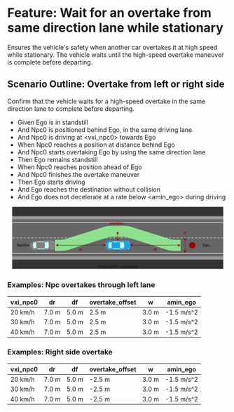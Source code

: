 # Feature: Wait for an overtake from same direction lane while stationary

Ensures the vehicle's safety when another car overtakes it at high speed while stationary.
The vehicle waits until the high-speed overtake maneuver is complete before departing.

## Scenario Outline: Overtake from left or right side

Confirm that the vehicle waits for a high-speed overtake in the same direction lane to complete before departing.

* Given Ego is in standstill
* And Npc0 is positioned behind Ego, in the same driving lane
* And Npc0 is driving at <vxi_npc0> towards Ego
* When Npc0 reaches a position at distance <dr> behind Ego
* And Npc0 starts overtaking Ego by using the same direction lane
* Then Ego remains standstill
* When Npc0 reaches position <df> ahead of Ego
* And Npc0 finishes the overtake maneuver
* Then Ego starts driving
* And Ego reaches the destination without collision
* And Ego does not decelerate at a rate below <amin_ego> during driving

![Overview](./images/UC-NTR-001-0003.drawio.svg)

### Examples: Npc overtakes through left lane

  | vxi_npc0 | dr    | df    | overtake_offset | w     | amin_ego   |
  | -------- | ----- | ----- | --------------- | ----- | ---------- |
  | 20 km/h  | 7.0 m | 5.0 m | 2.5 m           | 3.0 m | -1.5 m/s^2 |
  | 30 km/h  | 7.0 m | 5.0 m | 2.5 m           | 3.0 m | -1.5 m/s^2 |
  | 40 km/h  | 7.0 m | 5.0 m | 2.5 m           | 3.0 m | -1.5 m/s^2 |
  
### Examples: Right side overtake

  | vxi_npc0 | dr    | df    | overtake_offset | w     | amin_ego   |
  | -------- | ----- | ----- | --------------- | ----- | ---------- |
  | 20 km/h  | 7.0 m | 5.0 m | -2.5 m          | 3.0 m | -1.5 m/s^2 |
  | 30 km/h  | 7.0 m | 5.0 m | -2.5 m          | 3.0 m | -1.5 m/s^2 |
  | 40 km/h  | 7.0 m | 5.0 m | -2.5 m          | 3.0 m | -1.5 m/s^2 |
